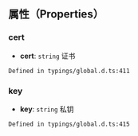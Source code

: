## 属性（Properties）
[](id:cert)
### cert
- **cert**: `string`
证书
```plaintext
Defined in typings/global.d.ts:411
```

[](id:key)
### key
- **key**: `string`
私钥
```plaintext
Defined in typings/global.d.ts:415
```




